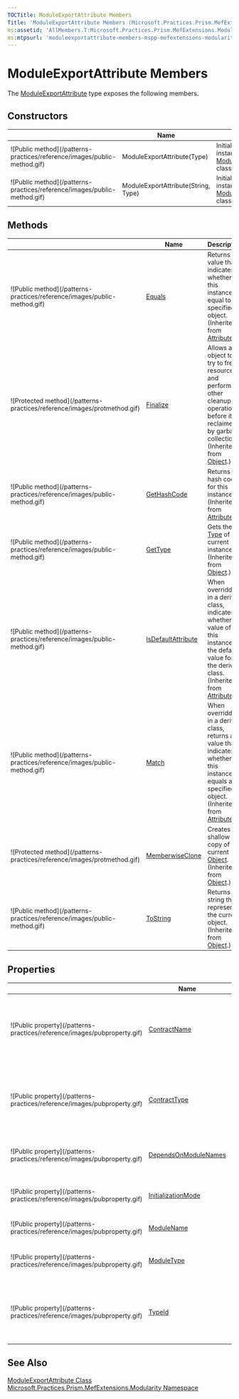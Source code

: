```yaml
---
TOCTitle: ModuleExportAttribute Members
Title: 'ModuleExportAttribute Members (Microsoft.Practices.Prism.MefExtensions.Modularity)'
ms:assetid: 'AllMembers.T:Microsoft.Practices.Prism.MefExtensions.Modularity.ModuleExportAttribute'
ms:mtpsurl: 'moduleexportattribute-members-mspp-mefextensions-modularity.md'
---
```


# ModuleExportAttribute Members

The [ModuleExportAttribute](https://review.docs.microsoft.com/patterns-practices/reference/moduleexportattribute-class-mspp-mefextensions-modularity) type exposes the following members.

## Constructors

<table>
<thead>
<tr class="header">
<th> </th>
<th>Name</th>
<th>Description</th>
</tr>
</thead>
<tbody>
<tr class="odd">
<td>![Public method](/patterns-practices/reference/images/public-method.gif)</td>
<td>ModuleExportAttribute(Type)</td>
<td><div class="summary">
Initializes a new instance of the <a href="https://review.docs.microsoft.com/patterns-practices/reference/moduleexportattribute-class-mspp-mefextensions-modularity">ModuleExportAttribute</a> class.
</div></td>
</tr>
<tr class="even">
<td>![Public method](/patterns-practices/reference/images/public-method.gif)</td>
<td>ModuleExportAttribute(String, Type)</td>
<td><div class="summary">
Initializes a new instance of the <a href="https://review.docs.microsoft.com/patterns-practices/reference/moduleexportattribute-class-mspp-mefextensions-modularity">ModuleExportAttribute</a> class.
</div></td>
</tr>
</tbody>
</table>

## Methods

<table>
<thead>
<tr class="header">
<th> </th>
<th>Name</th>
<th>Description</th>
</tr>
</thead>
<tbody>
<tr class="odd">
<td>![Public method](/patterns-practices/reference/images/public-method.gif)</td>
<td><a href="http://msdn.microsoft.com/en-us/library/09ds241w">Equals</a></td>
<td><div class="summary">
Returns a value that indicates whether this instance is equal to a specified object.
</div>
(Inherited from <a href="http://msdn.microsoft.com/en-us/library/e8kc3626">Attribute</a>.)</td>
</tr>
<tr class="even">
<td>![Protected method](/patterns-practices/reference/images/protmethod.gif)</td>
<td><a href="http://msdn.microsoft.com/en-us/library/4k87zsw7">Finalize</a></td>
<td><div class="summary">
Allows an object to try to free resources and perform other cleanup operations before it is reclaimed by garbage collection.
</div>
(Inherited from <a href="http://msdn.microsoft.com/en-us/library/e5kfa45b">Object</a>.)</td>
</tr>
<tr class="odd">
<td>![Public method](/patterns-practices/reference/images/public-method.gif)</td>
<td><a href="http://msdn.microsoft.com/en-us/library/365e1bxs">GetHashCode</a></td>
<td><div class="summary">
Returns the hash code for this instance.
</div>
(Inherited from <a href="http://msdn.microsoft.com/en-us/library/e8kc3626">Attribute</a>.)</td>
</tr>
<tr class="even">
<td>![Public method](/patterns-practices/reference/images/public-method.gif)</td>
<td><a href="http://msdn.microsoft.com/en-us/library/dfwy45w9">GetType</a></td>
<td><div class="summary">
Gets the <a href="http://msdn.microsoft.com/en-us/library/42892f65">Type</a> of the current instance.
</div>
(Inherited from <a href="http://msdn.microsoft.com/en-us/library/e5kfa45b">Object</a>.)</td>
</tr>
<tr class="odd">
<td>![Public method](/patterns-practices/reference/images/public-method.gif)</td>
<td><a href="http://msdn.microsoft.com/en-us/library/tbkb5x6t">IsDefaultAttribute</a></td>
<td><div class="summary">
When overridden in a derived class, indicates whether the value of this instance is the default value for the derived class.
</div>
(Inherited from <a href="http://msdn.microsoft.com/en-us/library/e8kc3626">Attribute</a>.)</td>
</tr>
<tr class="even">
<td>![Public method](/patterns-practices/reference/images/public-method.gif)</td>
<td><a href="http://msdn.microsoft.com/en-us/library/wy7chz44">Match</a></td>
<td><div class="summary">
When overridden in a derived class, returns a value that indicates whether this instance equals a specified object.
</div>
(Inherited from <a href="http://msdn.microsoft.com/en-us/library/e8kc3626">Attribute</a>.)</td>
</tr>
<tr class="odd">
<td>![Protected method](/patterns-practices/reference/images/protmethod.gif)</td>
<td><a href="http://msdn.microsoft.com/en-us/library/57ctke0a">MemberwiseClone</a></td>
<td><div class="summary">
Creates a shallow copy of the current <a href="http://msdn.microsoft.com/en-us/library/e5kfa45b">Object</a>.
</div>
(Inherited from <a href="http://msdn.microsoft.com/en-us/library/e5kfa45b">Object</a>.)</td>
</tr>
<tr class="even">
<td>![Public method](/patterns-practices/reference/images/public-method.gif)</td>
<td><a href="http://msdn.microsoft.com/en-us/library/7bxwbwt2">ToString</a></td>
<td><div class="summary">
Returns a string that represents the current object.
</div>
(Inherited from <a href="http://msdn.microsoft.com/en-us/library/e5kfa45b">Object</a>.)</td>
</tr>
</tbody>
</table>

## Properties

<table>
<thead>
<tr class="header">
<th> </th>
<th>Name</th>
<th>Description</th>
</tr>
</thead>
<tbody>
<tr class="odd">
<td>![Public property](/patterns-practices/reference/images/pubproperty.gif)</td>
<td><a href="http://msdn.microsoft.com/en-us/library/dd235084">ContractName</a></td>
<td><div class="summary">
Gets the contract name that is used to export the type or member marked with this attribute.
</div>
(Inherited from <a href="http://msdn.microsoft.com/en-us/library/dd234971">ExportAttribute</a>.)</td>
</tr>
<tr class="even">
<td>![Public property](/patterns-practices/reference/images/pubproperty.gif)</td>
<td><a href="http://msdn.microsoft.com/en-us/library/dd833425">ContractType</a></td>
<td><div class="summary">
Gets the contract type that is exported by the member that this attribute is attached to.
</div>
(Inherited from <a href="http://msdn.microsoft.com/en-us/library/dd234971">ExportAttribute</a>.)</td>
</tr>
<tr class="odd">
<td>![Public property](/patterns-practices/reference/images/pubproperty.gif)</td>
<td><a href="https://review.docs.microsoft.com/patterns-practices/reference/imoduleexport-dependsonmodulenames-property-mspp-mefextensions-modularity">DependsOnModuleNames</a></td>
<td><div class="summary">
Gets or sets the contract names of modules this module depends upon.
</div></td>
</tr>
<tr class="even">
<td>![Public property](/patterns-practices/reference/images/pubproperty.gif)</td>
<td><a href="https://review.docs.microsoft.com/patterns-practices/reference/moduleexportattribute-initializationmode-property-mspp-mefextensions-modularity">InitializationMode</a></td>
<td><div class="summary">
Gets or sets when the module should have Initialize() called.
</div></td>
</tr>
<tr class="odd">
<td>![Public property](/patterns-practices/reference/images/pubproperty.gif)</td>
<td><a href="https://review.docs.microsoft.com/patterns-practices/reference/moduleexportattribute-modulename-property-mspp-mefextensions-modularity">ModuleName</a></td>
<td><div class="summary">
Gets the contract name of the module.
</div></td>
</tr>
<tr class="even">
<td>![Public property](/patterns-practices/reference/images/pubproperty.gif)</td>
<td><a href="https://review.docs.microsoft.com/patterns-practices/reference/moduleexportattribute-moduletype-property-mspp-mefextensions-modularity">ModuleType</a></td>
<td><div class="summary">
Gets concrete type of the module being exported. Not typeof(IModule).
</div></td>
</tr>
<tr class="odd">
<td>![Public property](/patterns-practices/reference/images/pubproperty.gif)</td>
<td><a href="http://msdn.microsoft.com/en-us/library/sa1bf03e">TypeId</a></td>
<td><div class="summary">
When implemented in a derived class, gets a unique identifier for this <a href="http://msdn.microsoft.com/en-us/library/e8kc3626">Attribute</a>.
</div>
(Inherited from <a href="http://msdn.microsoft.com/en-us/library/e8kc3626">Attribute</a>.)</td>
</tr>
</tbody>
</table>

## See Also

[ModuleExportAttribute Class](https://review.docs.microsoft.com/patterns-practices/reference/moduleexportattribute-class-mspp-mefextensions-modularity)<br/>
[Microsoft.Practices.Prism.MefExtensions.Modularity Namespace](https://review.docs.microsoft.com/patterns-practices/reference/mspp-mefextensions-modularity-namespace)<br/>